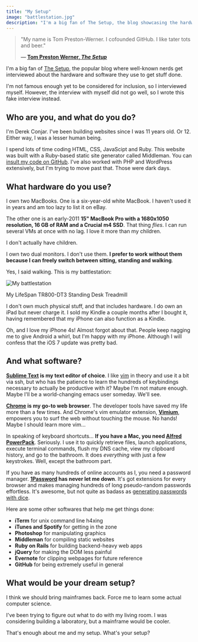 ```yaml
---
title: "My Setup"
image: "battlestation.jpg"
description: "I'm a big fan of The Setup, the blog showcasing the hardware and software that people use to get things done. I'm not famous enough yet to be considered for inclusion. This is my pre-interview."
---
```


> "My name is Tom Preston-Werner. I cofounded GitHub. I like tater tots and beer."
>
> **— [Tom Preston Werner, *The Setup*][5]**

I'm a big fan of [The Setup][0], the popular blog where well-known nerds get interviewed about the hardware and software they use to get stuff done.

I'm not famous enough yet to be considered for inclusion, so I interviewed myself. However, the interview with myself did not go well, so I wrote this fake interview instead.

Who are you, and what do you do?
--------------------------------

I'm Derek Conjar. I've been building websites since I was 11 years old. Or 12. Either way, I was a lesser human being.

I spend lots of time coding HTML, CSS, JavaScipt and Ruby. This website was built with a Ruby-based static site generator called Middleman. You can [insult my code on GitHub][1]. I've also worked with PHP and WordPress extensively, but I'm trying to move past that. Those were dark days.

What hardware do you use?
-------------------------

I own two MacBooks. One is a six-year-old white MacBook. I haven't used it in years and am too lazy to list it on eBay.

The other one is an early-2011 **15" MacBook Pro with a 1680x1050 resolution, 16 GB of RAM and a Crucial m4 SSD**. That thing *flies*. I can run several VMs at once with no lag. I love it more than my children.

I don't actually have children.

I own two dual monitors. I don't use them. **I prefer to work without them because I can freely switch between sitting, standing and walking**.

Yes, I said walking. This is my battlestation:

![My battlestation](battlestation.jpg)
<p class="caption">My LifeSpan TR800-DT3 Standing Desk Treadmill</p>

I don't own much physical stuff, and that includes hardware. I do own an iPad but never charge it. I sold my Kindle a couple months after I bought it, having remembered that my iPhone can also function as a Kindle.

Oh, and I love my iPhone 4s! Almost forgot about that. People keep nagging me to give Android a whirl, but I'm happy with my iPhone. Although I will confess that the iOS 7 update was pretty bad.

And what software?
------------------

**[Sublime Text][7] is my text editor of choice**. I like [vim][6] in theory and use it a bit via ssh, but who has the patience to learn the hundreds of keybindings necessary to actually be productive with it? Maybe I'm not mature enough. Maybe I'll be a world-changing emacs user someday. We'll see.

**[Chrome][8] is my go-to web browser**. The developer tools have saved my life more than a few times. And Chrome's vim emulator extension, **[Vimium][9]**, empowers you to surf the web without touching the mouse. No hands! Maybe I should learn more vim...

In speaking of keyboard shortcuts... **If you have a Mac, you need [Alfred PowerPack][2]**. Seriously. I use it to quickly retrieve files, launch applications, execute terminal commands, flush my DNS cache, view my clipboard history, and go to the bathroom. It does *everything* with just a few keystrokes. Well, except the bathroom part.

If you have as many hundreds of online accounts as I, you need a password manager. **[1Password][3] has never let me down**. It's got extensions for every browser and makes managing hundreds of long pseudo-random passwords effortless. It's awesome, but not quite as badass as [generating passwords with dice][4].

Here are some other softwares that help me get things done:

* **iTerm** for unix command line h4xing
* **iTunes and Spotify** for getting in the zone
* **Photoshop** for manipulating graphics
* **Middleman** for compiling static websites
* **Ruby on Rails** for building backend-heavy web apps
* **jQuery** for making the DOM less painful
* **Evernote** for clipping webpages for future reference
* **GitHub** for being extremely useful in general

What would be your dream setup?
-------------------------------

I think we should bring mainframes back. Force me to learn some actual computer science.

I've been trying to figure out what to do with my living room. I was considering building a laboratory, but a mainframe would be cooler.

That's enough about me and my setup. What's your setup?

[0]: http://usesthis.com/
[1]: https://github.com/dconjar/dconjar
[2]: http://www.alfredapp.com/powerpack/
[3]: https://agilebits.com/onepassword
[4]: http://world.std.com/~reinhold/diceware.html
[5]: http://tom.preston-werner.com/2011/05/03/rejected-bio-from-the-setup.html
[6]: http://stevelosh.com/blog/2010/09/coming-home-to-vim/
[7]: http://www.sublimetext.com/
[8]: https://www.google.com/intl/en/chrome/browser/
[9]: http://vimium.github.io/